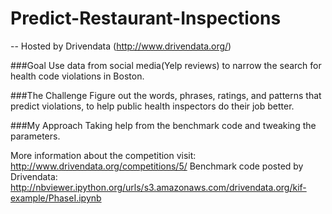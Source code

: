 # Predict-Restaurant-Inspections
-- Hosted by Drivendata (http://www.drivendata.org/)

###Goal
Use data from social media(Yelp reviews) to narrow the search for health code violations in Boston. 

###The Challenge
Figure out the words, phrases, ratings, and patterns that predict violations, to help public health inspectors do their job better.

###My Approach
Taking help from the benchmark code and tweaking the parameters.

More information about the competition visit: http://www.drivendata.org/competitions/5/
Benchmark code posted by Drivendata: http://nbviewer.ipython.org/urls/s3.amazonaws.com/drivendata.org/kif-example/PhaseI.ipynb
